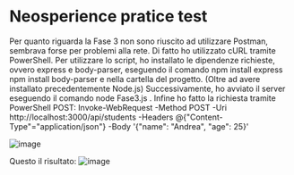 # Neosperience pratice test

Per quanto riguarda la Fase 3 non sono riuscito ad utilizzare Postman, sembrava forse per problemi alla rete.
Di fatto ho utilizzato cURL tramite PowerShell.
Per utilizzare lo script, ho installato le dipendenze richieste, ovvero express e body-parser, eseguendo il comando npm install express npm install body-parser e nella cartella del progetto. (Oltre ad avere installato precedentemente Node.js)
Successivamente, ho avviato il server eseguendo il comando node Fase3.js .
Infine ho fatto la richiesta tramite PowerShell POST:
Invoke-WebRequest -Method POST -Uri http://localhost:3000/api/students -Headers @{"Content-Type"="application/json"} -Body '{"name": "Andrea", "age": 25}'

![image](https://user-images.githubusercontent.com/129222124/228384879-ec349da3-2ef7-46ab-ae8c-efdd5d0646b6.png)

Questo il risultato:
![image](https://user-images.githubusercontent.com/129222124/228386131-aadcc766-c4ab-40a1-b3d1-c046e1cc5e08.png)
